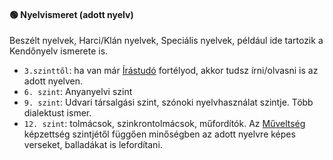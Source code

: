 #### 🟢 Nyelvismeret (adott nyelv)

Beszélt nyelvek, Harci/Klán nyelvek, Speciális nyelvek, például ide tartozik a Kendőnyelv ismerete is.

- `3.szinttől`: ha van már [Írástudó](../fortelyok.altalanos/irastudo.md) fortélyod, akkor tudsz írni/olvasni is az adott nyelven.
- `6. szint`: Anyanyelvi szint
- `9. szint`: Udvari társalgási szint, szónoki nyelvhasználat szintje. Több dialektust ismer.
- `12. szint`: tolmácsok, szinkrontolmácsok, műfordítók. Az [Műveltség](muveszet.md) képzettség szintjétől függően minőségben az adott nyelvre képes verseket, balladákat is lefordítani.
